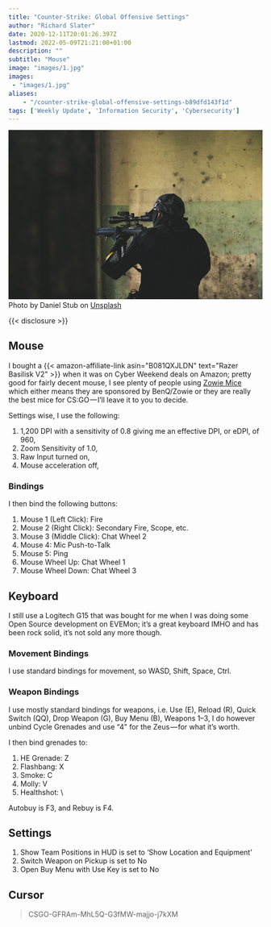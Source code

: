 ```yaml
---
title: "Counter-Strike: Global Offensive Settings"
author: "Richard Slater"
date: 2020-12-11T20:01:26.397Z
lastmod: 2022-05-09T21:21:00+01:00
description: ""
subtitle: "Mouse"
image: "images/1.jpg" 
images:
 - "images/1.jpg"
aliases:
    - "/counter-strike-global-offensive-settings-b89dfd143f1d"
tags: ['Weekly Update', 'Information Security', 'Cybersecurity']
---
```


![image](images/1.jpg)
Photo by Daniel Stub on [Unsplash](https://unsplash.com?utm_source=medium&amp;utm_medium=referral)

{{< disclosure >}}

## Mouse

I bought a {{< amazon-affiliate-link asin="B081QXJLDN" text="Razer Basilisk V2" >}} when it was on Cyber Weekend deals on Amazon; pretty good for fairly decent mouse, I see plenty of people using [Zowie Mice](https://zowie.benq.eu/) which either means they are sponsored by BenQ/Zowie or they are really the best mice for CS:GO — I’ll leave it to you to decide.

Settings wise, I use the following:

1. 1,200 DPI with a sensitivity of 0.8 giving me an effective DPI, or eDPI, of 960,
2. Zoom Sensitivity of 1.0,
3. Raw Input turned on,
4. Mouse acceleration off,

### Bindings

I then bind the following buttons:

1. Mouse 1 (Left Click): Fire
2. Mouse 2 (Right Click): Secondary Fire, Scope, etc.
3. Mouse 3 (Middle Click): Chat Wheel 2
4. Mouse 4: Mic Push-to-Talk
5. Mouse 5: Ping
6. Mouse Wheel Up: Chat Wheel 1
7. Mouse Wheel Down: Chat Wheel 3

## Keyboard

I still use a Logitech G15 that was bought for me when I was doing some Open Source development on EVEMon; it’s a great keyboard IMHO and has been rock solid, it’s not sold any more though.

### Movement Bindings

I use standard bindings for movement, so WASD, Shift, Space, Ctrl.

### Weapon Bindings

I use mostly standard bindings for weapons, i.e. Use (E), Reload (R), Quick Switch (QQ), Drop Weapon (G), Buy Menu (B), Weapons 1–3, I do however unbind Cycle Grenades and use “4&#34; for the Zeus — for what it’s worth.

I then bind grenades to:

1. HE Grenade: Z
2. Flashbang: X
3. Smoke: C
4. Molly: V
5. Healthshot: \

Autobuy is F3, and Rebuy is F4.

## Settings

1. Show Team Positions in HUD is set to ‘Show Location and Equipment’
2. Switch Weapon on Pickup is set to No
3. Open Buy Menu with Use Key is set to No

## Cursor

> CSGO-GFRAm-MhL5Q-G3fMW-majjo-j7kXM
